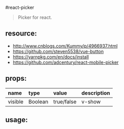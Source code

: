 #react-picker
> Picker for react.


## resource:
+ http://www.cnblogs.com/Kummy/p/4966937.html
+ https://github.com/steven5538/vue-button
+ https://yarnpkg.com/en/docs/install
+ https://github.com/adcentury/react-mobile-picker


## props:
| name | type | value | description |
| :----| :----| :----| :----|
| visible  | Boolean | true/false | v-show |


## usage:

